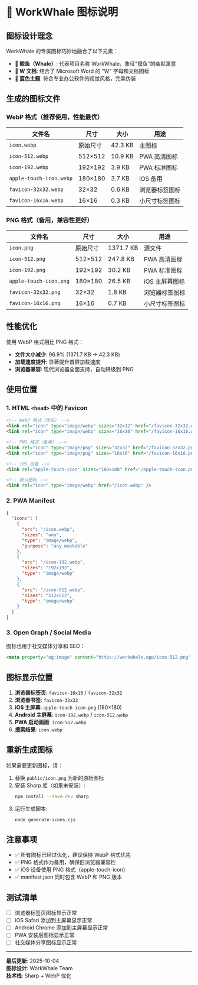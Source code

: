 # 🐋 WorkWhale 图标说明

## 图标设计理念

WorkWhale 的专属图标巧妙地融合了以下元素：

- **🐋 鲸鱼（Whale）**: 代表项目名称 WorkWhale，象征"摸鱼"的幽默寓意
- **📄 W 文档**: 结合了 Microsoft Word 的 "W" 字母和文档图标
- **🎨 蓝色主题**: 符合专业办公软件的视觉风格，完美伪装

## 生成的图标文件

### WebP 格式（推荐使用，性能最优）
| 文件名 | 尺寸 | 大小 | 用途 |
|--------|------|------|------|
| `icon.webp` | 原始尺寸 | 42.3 KB | 主图标 |
| `icon-512.webp` | 512×512 | 10.9 KB | PWA 高清图标 |
| `icon-192.webp` | 192×192 | 3.9 KB | PWA 标准图标 |
| `apple-touch-icon.webp` | 180×180 | 3.7 KB | iOS 备用 |
| `favicon-32x32.webp` | 32×32 | 0.6 KB | 浏览器标签图标 |
| `favicon-16x16.webp` | 16×16 | 0.3 KB | 小尺寸标签图标 |

### PNG 格式（备用，兼容性更好）
| 文件名 | 尺寸 | 大小 | 用途 |
|--------|------|------|------|
| `icon.png` | 原始尺寸 | 1371.7 KB | 源文件 |
| `icon-512.png` | 512×512 | 247.8 KB | PWA 高清图标 |
| `icon-192.png` | 192×192 | 30.2 KB | PWA 标准图标 |
| `apple-touch-icon.png` | 180×180 | 26.5 KB | iOS 主屏幕图标 |
| `favicon-32x32.png` | 32×32 | 1.8 KB | 浏览器标签图标 |
| `favicon-16x16.png` | 16×16 | 0.7 KB | 小尺寸标签图标 |

## 性能优化

使用 WebP 格式相比 PNG 格式：
- **文件大小减少**: 96.9% (1371.7 KB → 42.3 KB)
- **加载速度提升**: 显著提升首屏加载速度
- **浏览器兼容**: 现代浏览器全面支持，自动降级到 PNG

## 使用位置

### 1. HTML `<head>` 中的 Favicon
```html
<!-- WebP 格式（优先） -->
<link rel="icon" type="image/webp" sizes="32x32" href="/favicon-32x32.webp" />
<link rel="icon" type="image/webp" sizes="16x16" href="/favicon-16x16.webp" />

<!-- PNG 格式（备用） -->
<link rel="icon" type="image/png" sizes="32x32" href="/favicon-32x32.png" />
<link rel="icon" type="image/png" sizes="16x16" href="/favicon-16x16.png" />

<!-- iOS 设备 -->
<link rel="apple-touch-icon" sizes="180x180" href="/apple-touch-icon.png" />

<!-- 默认图标 -->
<link rel="icon" type="image/webp" href="/icon.webp" />
```

### 2. PWA Manifest
```json
{
  "icons": [
    {
      "src": "/icon.webp",
      "sizes": "any",
      "type": "image/webp",
      "purpose": "any maskable"
    },
    {
      "src": "/icon-192.webp",
      "sizes": "192x192",
      "type": "image/webp"
    },
    {
      "src": "/icon-512.webp",
      "sizes": "512x512",
      "type": "image/webp"
    }
  ]
}
```

### 3. Open Graph / Social Media
图标也用于社交媒体分享和 SEO：
```html
<meta property="og:image" content="https://workwhale.app/icon-512.png" />
```

## 图标显示位置

1. **浏览器标签页**: `favicon-16x16` / `favicon-32x32`
2. **浏览器书签**: `favicon-32x32`
3. **iOS 主屏幕**: `apple-touch-icon.png` (180×180)
4. **Android 主屏幕**: `icon-192.webp` / `icon-512.webp`
5. **PWA 启动画面**: `icon-512.webp`
6. **搜索结果**: `icon.webp`

## 重新生成图标

如果需要更新图标，请：

1. 替换 `public/icon.png` 为新的原始图标
2. 安装 Sharp 库（如果未安装）:
   ```bash
   npm install --save-dev sharp
   ```
3. 运行生成脚本:
   ```bash
   node generate-icons.cjs
   ```

## 注意事项

- ✅ 所有图标已经过优化，建议保持 WebP 格式优先
- ✅ PNG 格式作为备用，确保旧浏览器兼容性
- ✅ iOS 设备使用 PNG 格式（apple-touch-icon）
- ✅ manifest.json 同时包含 WebP 和 PNG 版本

## 测试清单

- [ ] 浏览器标签页图标显示正常
- [ ] iOS Safari 添加到主屏幕显示正常
- [ ] Android Chrome 添加到主屏幕显示正常
- [ ] PWA 安装后图标显示正常
- [ ] 社交媒体分享图标显示正常

---

**最后更新**: 2025-10-04  
**图标设计**: WorkWhale Team  
**技术栈**: Sharp + WebP 优化

